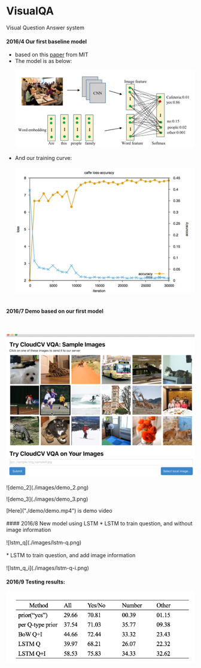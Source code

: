 # VisualQA
Visual Question Answer system

#### 2016/4 Our first baseline model
* based on this [paper]("http://arxiv.org/pdf/1512.02167.pdf") from MIT
* The model is as below:
<br></br>
![baseline](./images/baseline.png)
<br></br>
* And our training curve:
<br></br>
![training curve](./images/trainning.png)
<br></br>

#### 2016/7 Demo based on our first model
<br></br>
![demo_1](./images/demo_1.png)
<p>
![demo_2](./images/demo_2.png)
<p>
![demo_3](./images/demo_3.png)
<p>
[Here]("./demo/demo.mp4") is demo video
<br></br>
#### 2016/8 New model using LSTM
* LSTM to train question, and without image information
<br></br>
![lstm_q](./images/lstm-q.png)
<br></br>
* LSTM to train question, and add image information
<br></br>
![lstm_q_i](./images/lstm-q-i.png)


#### 2016/9 Testing results:
![demo_3](./images/res.png)
